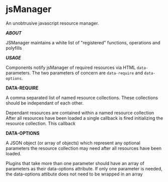 jsManager
=========

An unobtrusive javascript resource manager.


***ABOUT***

JSManager maintains a white list of "registered" functions, operations and polyfills


***USAGE***

Components notify jsManager of required resources via HTML `data-` parameters. The two parameters of concern are `data-require` and `data-options`.


**DATA-REQUIRE**

A comma separated list of named resource collections. 
These collections should be independant of each other. 

Dependant resources are contained within a named resource collection
After all resources have been loaded a single callback is fired 
initializing the resource collection. This callback 


**DATA-OPTIONS**

A JSON object (or array of objects) which represent any optional 
parameters the resource collection may need after all resources
have been loaded.

Plugins that take more than one parameter should have an 
array of parameters as their data-options attribute.
If only one parameter is needed, the data-options attibute 
does not need to be wrapped in an array
